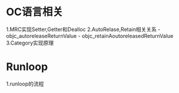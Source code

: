 

# OC语言相关
1.MRC实现Setter,Getter和Dealloc
2.AutoRelase,Retain相关关系
    - objc_autoreleaseReturnValue
    - objc_retainAoutoreleasedReturnValue
3.Category实现原理

# Runloop
1.runloop的流程